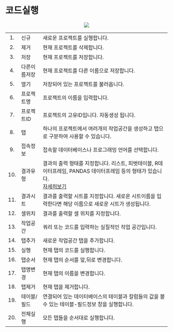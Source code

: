 
# 코드실행
<div align= center>
<img src="https://user-images.githubusercontent.com/57983744/203702092-978005cb-969c-4d17-8e1d-65d1cfc22200.png" >
</div>
<table>
<tr><td align=center>1.</td><td>신규</td><td>새로운 프로젝트를 실행합니다.</td></tr>
<tr><td align=center>2.</td><td>제거</td><td>현재 프로젝트를 삭제합니다.</td></tr>
<tr><td align=center>3.</td><td>저장</td><td>현재 프로젝트를 저장합니다.</td></tr>
<tr><td align=center>4.</td><td>다른이름저장</td><td>현재 프로젝트를 다른 이름으로 저장합니다.</td></tr>
<tr><td align=center>5.</td><td>열기</td><td>저장되어 있는 프로젝트를 불러옵니다.</td></tr>
<tr><td align=center>6.</td><td>프로젝트명</td><td>프로젝트의 이름을 입력합니다.</td></tr>
<tr><td align=center>7.</td><td>프로젝트ID</td><td>프로젝트의 고유ID입니다. 자동생성 됩니다.</td></tr>
<tr><td align=center>8.</td><td>탭</td><td>하나의 프로젝트에서 여러개의 작업공간을 생성하고 탭으로 구분하여 사용할 수 있습니다.</td></tr>
<tr><td align=center>9.</td><td>접속정보</td><td>접속할 데이터베이스나 프로그래밍 언어를 선택합니다.</td></tr>
<tr><td align=center>10.</td><td>결과유형</td><td>결과의 출력 형태를 지정합니다. 리스트, 피벗테이블, R데이터프레임, PANDAS 데이터프레임 등의 형태가 있습니다. <br><a href="1.결과유형/">자세히보기</a></td></tr>
<tr><td align=center>11.</td><td>결과시트</td><td>결과를 출력할 시트를 지정합니다. 새로운 시트이름을 입력한다면 해당 이름으로 새로운 시트가 생성됩니다.</td></tr>
<tr><td align=center>12.</td><td>셀위치</td><td>결과를 출력할 셀 위치를 지정합니다.</td></tr>
<tr><td align=center>13.</td><td>작업공간</td><td>쿼리 또는 코드를 입력하는 실질적인 작업 공간입니다.</td></tr>
<tr><td align=center>14.</td><td>탭추가</td><td>새로운 작업공간 탭을 추가합니다.</td></tr>
<tr><td align=center>15.</td><td>실행</td><td>현재 탭의 코드를 실행합니다.</td></tr>
<tr><td align=center>16.</td><td>탭순서</td><td>현재 탭의 순서를 앞,뒤로 변경합니다.</td></tr>
<tr><td align=center>17.</td><td>탭명변경</td><td>현재 탭의 이름을 변경합니다.</td></tr>
<tr><td align=center>18.</td><td>탭제거</td><td>현재 탭을 제거합니다.</td></tr>
<tr><td align=center>19.</td><td>테이블/필드</td><td>연결되어 있는 데이터베이스의 테이블과 칼럼들의 값을 볼 수 있는 테이블-필드정보 창을 실행합니다.</td></tr>
<tr><td align=center>20.</td><td>전체실행</td><td>모든 탭들을 순서대로 실행합니다.</td></tr>
</table>
